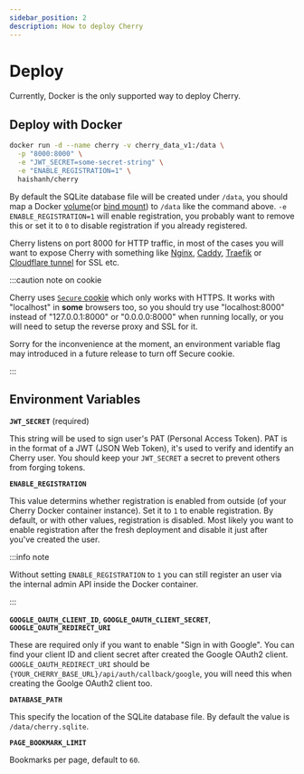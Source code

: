 ```yaml
---
sidebar_position: 2
description: How to deploy Cherry
---
```


# Deploy

Currently, Docker is the only supported way to deploy Cherry.

## Deploy with Docker

```bash
docker run -d --name cherry -v cherry_data_v1:/data \
  -p "8000:8000" \
  -e "JWT_SECRET=some-secret-string" \
  -e "ENABLE_REGISTRATION=1" \
  haishanh/cherry
```

By default the SQLite database file will be created under `/data`, you should map a Docker [volume](https://docs.docker.com/storage/volumes/)(or [bind mount](https://docs.docker.com/storage/bind-mounts/)) to `/data` like the command above. `-e ENABLE_REGISTRATION=1` will enable registration, you probably want to remove this or set it to `0` to disable registration if you already registered.

Cherry listens on port 8000 for HTTP traffic, in most of the cases you will want to expose Cherry with something like [Nginx](https://www.nginx.com/), [Caddy](https://caddyserver.com/), [Traefik](https://traefik.io/traefik/) or [Cloudflare tunnel](https://developers.cloudflare.com/cloudflare-one/connections/connect-apps/install-and-setup/tunnel-guide/) for SSL etc.

:::caution note on cookie

Cherry uses [`Secure` cookie](https://developer.mozilla.org/en-US/docs/Web/HTTP/Cookies#restrict_access_to_cookies) which only works with HTTPS. It works with "localhost" in **some** browsers too, so you should try use "localhost:8000" instead of "127.0.0.1:8000" or "0.0.0.0:8000" when running locally, or you will need to setup the reverse proxy and SSL for it.

Sorry for the inconvenience at the moment, an environment variable flag may introduced in a future release to turn off Secure cookie.

:::

## Environment Variables

**`JWT_SECRET`** (required)

This string will be used to sign user's PAT (Personal Access Token). PAT is in the format of a JWT (JSON Web Token), it's used to verify and identify an Cherry user. You should keep your `JWT_SECRET` a secret to prevent others from forging tokens.

**`ENABLE_REGISTRATION`**

This value determins whether registration is enabled from outside (of your Cherry Docker container instance). Set it to `1` to enable registration. By default, or with other values, registration is disabled. Most likely you want to enable registration after the fresh deployment and disable it just after you've created the user.

:::info note

Without setting `ENABLE_REGISTRATION` to `1` you can still register an user via the internal admin API inside the Docker container.

:::

**`GOOGLE_OAUTH_CLIENT_ID`**, **`GOOGLE_OAUTH_CLIENT_SECRET`**, **`GOOGLE_OAUTH_REDIRECT_URI`**

These are required only if you want to enable "Sign in with Google". You can find your client ID and client secret after created the Google OAuth2 client. `GOOGLE_OAUTH_REDIRECT_URI` should be `{YOUR_CHERRY_BASE_URL}/api/auth/callback/google`, you will need this when creating the Goolge OAuth2 client too.

**`DATABASE_PATH`**

This specify the location of the SQLite database file. By default the value is `/data/cherry.sqlite`.

**`PAGE_BOOKMARK_LIMIT`**

Bookmarks per page, default to `60`.
